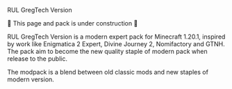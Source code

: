 RUL GregTech Version

🚧 This page and pack is under construction 🚧

RUL GregTech Version is a modern expert pack for Minecraft 1.20.1, inspired by work like Enigmatica 2 Expert, Divine Journey 2, Nomifactory and GTNH.
The pack aim to become the new quality staple of modern pack when release to the public.

The modpack is a blend between old classic mods and new staples of modern version.

